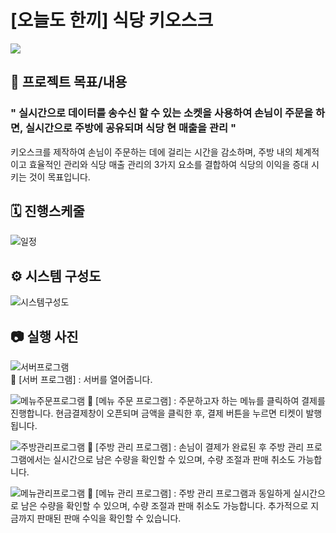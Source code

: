 # [오늘도 한끼] 식당 키오스크
<p> 
<img src="https://img.shields.io/badge/Java-3776AB.svg?style=for-the-badge&logo=oracle&logoColor=white"/>
</p>

## 📑 프로젝트 목표/내용
### " 실시간으로 데이터를 송수신 할 수 있는 소켓을 사용하여 손님이 주문을 하면, 실시간으로 주방에 공유되며 식당 현 매출을 관리 "
키오스크를 제작하여 손님이 주문하는 데에 걸리는 시간을 감소하며, 주방 내의 체계적이고 효율적인 관리와 식당 매출 관리의 3가지 요소를 결합하여 식당의 이익을 증대 시키는 것이 목표입니다.

## 🗓️ 진행스케줄
![일정](https://github.com/Lee-SeulGi/INHACommunity/assets/89624548/908f295a-f108-42f3-94af-51570090484f)

## ⚙ 시스템 구성도
![시스템구성도](https://github.com/Lee-SeulGi/INHACommunity/assets/89624548/d27db1b3-bbbf-48dd-b246-88468b15c6ed)

## 📷 실행 사진
![서버프로그램](https://github.com/Lee-SeulGi/DiningRoomKiosk/assets/89624548/22577aa6-b6da-4d6f-9b86-1dab7a4ca601)
<br>
📌 [서버 프로그램] : 서버를 열어줍니다.

![메뉴주문프로그램](https://github.com/Lee-SeulGi/DiningRoomKiosk/assets/89624548/114c5f0a-e491-4ed2-a51f-658be7b43719)
📌 [메뉴 주문 프로그램] : 주문하고자 하는 메뉴를 클릭하여 결제를 진행합니다. 현금결제창이 오픈되며 금액을 클릭한 후, 결제 버튼을 누르면 티켓이 발행됩니다.

![주방관리프로그램](https://github.com/Lee-SeulGi/DiningRoomKiosk/assets/89624548/e9ea427d-a4ed-43cf-a8ab-07c5626be7ed)
📌 [주방 관리 프로그램] : 손님이 결제가 완료된 후 주방 관리 프로그램에서는 실시간으로 남은 수량을 확인할 수 있으며, 수량 조절과 판매 취소도 가능합니다.

![메뉴관리프로그램](https://github.com/Lee-SeulGi/DiningRoomKiosk/assets/89624548/5d250763-1dff-46a3-8fc3-274a75c9e5ba)
📌 [메뉴 관리 프로그램] : 주방 관리 프로그램과 동일하게 실시간으로 남은 수량을 확인할 수 있으며, 수량 조절과 판매 취소도 가능합니다. 추가적으로 지금까지 판매된 판매 수익을 확인할 수 있습니다.
